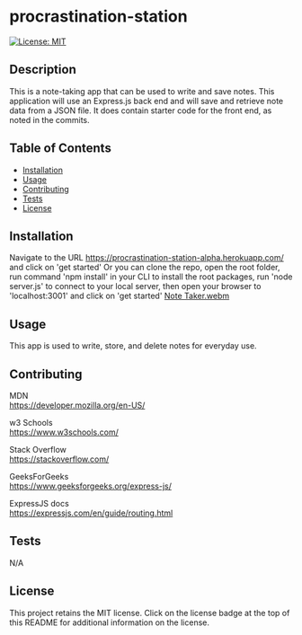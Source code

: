 # procrastination-station
  [![License: MIT](https://img.shields.io/badge/License-MIT-yellow.svg)](https://opensource.org/licenses/MIT)

  ## Description
  This is a note-taking app that can be used to write and save notes. This application will use an Express.js back end and will save and retrieve note data from a JSON file. It does contain starter code for the front end, as noted in the commits.

  ## Table of Contents
  - [Installation](#installation)
  - [Usage](#usage)
  - [Contributing](#contributing)
  - [Tests](#tests)
  - [License](#license)

  ## Installation
  Navigate to the URL https://procrastination-station-alpha.herokuapp.com/ and click on  'get started'   Or you can clone the repo, open the root folder, run command 'npm install' in your CLI to install the root packages, run 'node server.js' to connect to your local server, then open your browser to 'localhost:3001' and click on 'get started'
  [Note Taker.webm](https://user-images.githubusercontent.com/128349503/236365955-a057a246-ceb7-4905-966c-2e096413208f.webm)

  ## Usage
  This app is used to write, store, and delete notes for everyday use.
  
  ## Contributing
  MDN  
  https://developer.mozilla.org/en-US/  
  
  w3 Schools  
  https://www.w3schools.com/  
  
  Stack Overflow  
  https://stackoverflow.com/  
  
  GeeksForGeeks  
  https://www.geeksforgeeks.org/express-js/  
  
  ExpressJS docs  
  https://expressjs.com/en/guide/routing.html  

  ## Tests
  N/A

  ## License
  This project retains the MIT license.  Click on the license badge at the top of this README for additional information on the license.
